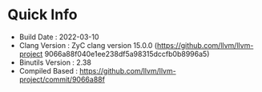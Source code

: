 # Quick Info
* Build Date : 2022-03-10
* Clang Version : ZyC clang version 15.0.0 (https://github.com/llvm/llvm-project 9066a88f040e1ee238df5a98315dccfb0b8996a5)
* Binutils Version : 2.38
* Compiled Based : https://github.com/llvm/llvm-project/commit/9066a88f

